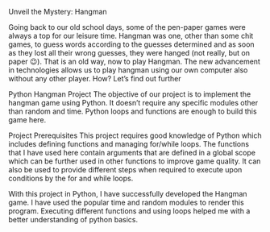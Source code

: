 Unveil the Mystery: Hangman

Going back to our old school days, some of the pen-paper games were always a top for our leisure time. Hangman was one, other than some chit games, to guess words according to the guesses determined and as soon as they lost all their wrong guesses, they were hanged (not really, but on paper 😉). That is an old way, now to play Hangman. The new advancement in technologies allows us to play hangman using our own computer also without any other player. How? Let’s find out further

Python Hangman Project
The objective of our project is to implement the hangman game using Python. It doesn’t require any specific modules other than random and time. Python loops and functions are enough to build this game here.

Project Prerequisites
This project requires good knowledge of Python which includes defining functions and managing for/while loops. The functions that I have used here contain arguments that are defined in a global scope which can be further used in other functions to improve game quality. It can also be used to provide different steps when required to execute upon conditions by the for and while loops.

With this project in Python, I have successfully developed the Hangman game. I have used the popular time and random modules to render this program. Executing different functions and using loops helped me with a better understanding of python basics.

